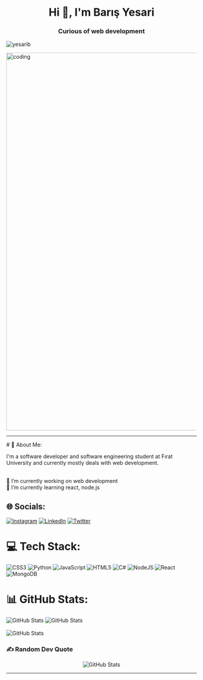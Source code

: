 <h1 align="center">Hi 👋, I'm Barış Yesari</h1>
<h3 align="center">Curious of web development</h3>
<p align="left"> <img src="https://komarev.com/ghpvc/?username=yesarib&label=Profile%20views&color=0e75b6&style=flat" alt="yesarib" /> </p>

<img align="center" alt="coding" width="1000" src="https://www.wingstechsolutions.com/wp-content/uploads/2022/03/full-stack-development.gif">
<hr />
# 💫 About Me:
<p>I'm a software developer and software engineering student at Fırat University and currently mostly deals with web development.</p>
<br>🔭 I’m currently working on web development<br>🌱 I’m currently learning react, node.js<br>


## 🌐 Socials:
[![Instagram](https://img.shields.io/badge/Instagram-%23E4405F.svg?logo=Instagram&logoColor=white)](https://instagram.com/barisyesari) [![LinkedIn](https://img.shields.io/badge/LinkedIn-%230077B5.svg?logo=linkedin&logoColor=white)](https://linkedin.com/in/barisyesari) [![Twitter](https://img.shields.io/badge/Twitter-%231DA1F2.svg?logo=Twitter&logoColor=white)](https://twitter.com/yesaribariss) 

# 💻 Tech Stack:
![CSS3](https://img.shields.io/badge/css3-%231572B6.svg?style=for-the-badge&logo=css3&logoColor=white) ![Python](https://img.shields.io/badge/python-3670A0?style=for-the-badge&logo=python&logoColor=ffdd54) ![JavaScript](https://img.shields.io/badge/javascript-%23323330.svg?style=for-the-badge&logo=javascript&logoColor=%23F7DF1E) ![HTML5](https://img.shields.io/badge/html5-%23E34F26.svg?style=for-the-badge&logo=html5&logoColor=white) ![C#](https://img.shields.io/badge/c%23-%23239120.svg?style=for-the-badge&logo=c-sharp&logoColor=white) ![NodeJS](https://img.shields.io/badge/node.js-6DA55F?style=for-the-badge&logo=node.js&logoColor=white) ![React](https://img.shields.io/badge/react-%2320232a.svg?style=for-the-badge&logo=react&logoColor=%2361DAFB) ![MongoDB](https://img.shields.io/badge/MongoDB-%234ea94b.svg?style=for-the-badge&logo=mongodb&logoColor=white)
# 📊 GitHub Stats:
<div align="left">
  <img src="https://github-readme-stats.vercel.app/api?username=Yesarib&theme=dark&hide_border=true&include_all_commits=false&count_private=false" alt="GitHub Stats">
  <img src="https://github-readme-streak-stats.herokuapp.com/?user=Yesarib&theme=dark&hide_border=true" alt="GitHub Stats">
  
</div>
<br/>
<div align="left">
  <img src="https://github-readme-stats.vercel.app/api/top-langs/?username=Yesarib&theme=dark&hide_border=true&include_all_commits=false&count_private=false&layout=compact" alt="GitHub Stats">
</div>

### ✍️ Random Dev Quote
<div align="center">
  <img src="https://quotes-github-readme.vercel.app/api?type=horizontal&theme=dark" alt="GitHub Stats">
</div>

---

<!-- Proudly created with GPRM ( https://gprm.itsvg.in ) -->
